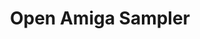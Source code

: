 ---
layout: project
title: "Open Amiga Sampler"
description: "schematics, PCB design and STLs to produce a low cost, high quality version of the classic parallel-port Amiga 8bit audio sampler cartridge (with my pal mnstrmnch)"
repo: "echolevel/open-amiga-sampler"
image: 
---